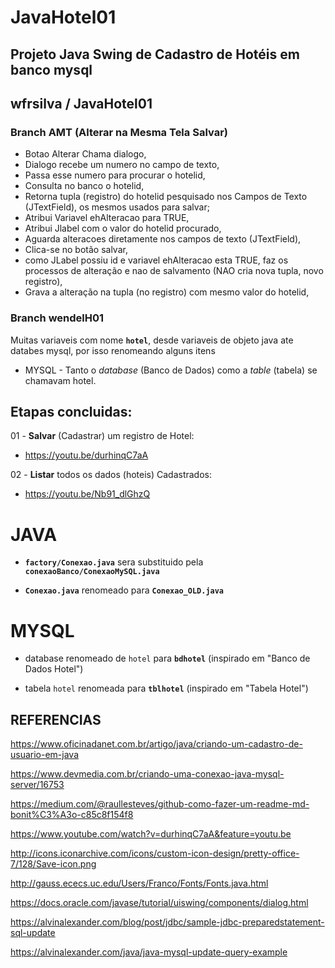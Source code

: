 # JavaHotel01
## Projeto Java Swing de Cadastro de Hotéis em banco mysql

## wfrsilva  / JavaHotel01

### Branch AMT (Alterar na Mesma Tela Salvar)
- Botao Alterar Chama dialogo,
- Dialogo recebe um numero no campo de texto, 
- Passa esse numero para procurar o hotelid,
- Consulta no banco o hotelid,
- Retorna tupla (registro) do hotelid pesquisado nos Campos de Texto (JTextField), os mesmos usados para salvar;
- Atribui Variavel ehAlteracao para TRUE,
- Atribui Jlabel com o valor do hotelid procurado,
- Aguarda alteracoes diretamente nos campos de texto (JTextField),
- Clica-se no botão salvar, 
- como JLabel possiu id e variavel ehAlteracao esta TRUE, faz os processos de alteração e nao de salvamento (NAO cria nova tupla, novo registro),
- Grava a alteração na tupla (no registro) com mesmo valor do hotelid,


### Branch wendelH01

Muitas variaveis com nome **`hotel`**, desde variaveis de objeto java ate databes mysql, por isso renomeando alguns itens
- MYSQL - Tanto o *database* (Banco de Dados) como a *table* (tabela) se chamavam hotel.

## Etapas concluidas:

01 - **Salvar** (Cadastrar) um registro de Hotel:
 - https://youtu.be/durhinqC7aA

02 - **Listar** todos os dados (hoteis) Cadastrados:
  -  https://youtu.be/Nb91_dlGhzQ 




# JAVA
- **`factory/Conexao.java`** sera substituido pela **`conexaoBanco/ConexaoMySQL.java`**

- **`Conexao.java`** renomeado para **`Conexao_OLD.java`**

# MYSQL
- database renomeado de `hotel` para **`bdhotel`** (inspirado em  "Banco de Dados Hotel")

- tabela `hotel` renomeada para **`tblhotel`** (inspirado em "Tabela Hotel")


## REFERENCIAS
https://www.oficinadanet.com.br/artigo/java/criando-um-cadastro-de-usuario-em-java

https://www.devmedia.com.br/criando-uma-conexao-java-mysql-server/16753

https://medium.com/@raullesteves/github-como-fazer-um-readme-md-bonit%C3%A3o-c85c8f154f8

https://www.youtube.com/watch?v=durhinqC7aA&feature=youtu.be

http://icons.iconarchive.com/icons/custom-icon-design/pretty-office-7/128/Save-icon.png

http://gauss.ececs.uc.edu/Users/Franco/Fonts/Fonts.java.html

https://docs.oracle.com/javase/tutorial/uiswing/components/dialog.html

https://alvinalexander.com/blog/post/jdbc/sample-jdbc-preparedstatement-sql-update

https://alvinalexander.com/java/java-mysql-update-query-example

